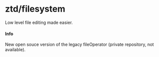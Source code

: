 # ztd/filesystem
Low level file editing made easier.

#### Info
New open souce version of the legacy fileOperator (private repository, not available).
